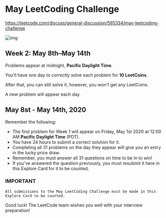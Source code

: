 # May LeetCoding Challenge
https://leetcode.com/discuss/general-discussion/595334/may-leetcoding-challenge

![img](./img/LeetCode.PNG)   


## Week 2: May 8th–May 14th  

Problems appear at midnight, **Pacific Daylight Time**.   

You'll have one day to correctly solve each problem for **10 LeetCoins**.   

After that, you can still solve it, however, you won't get any LeetCoins.   

A new problem will appear each day.  

## May 8st - May 14th, 2020

Remember the following:
- The first problem for Week 1 will appear on Friday, May 1st 2020 at 12:00 AM **Pacific Daylight Time** (PDT).  
- You have 24 hours to submit a correct solution for it.  
- Completing all 31 problems on the day they appear will give you an entry in the lucky price draw.   
- Remember, you must answer all 31 questions on time to be in to win!  
- If you've answered the question previously, you must resubmit it here in this Explore Card for it to be counted.  


### IMPORTANT
`All submissions to the May LeetCoding Challenge must be made in this Explore Card to be counted.`

Good luck! The LeetCode team wishes you well with your interview preparation!
